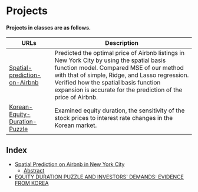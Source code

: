 # Projects

#### Projects in classes are as follows.

| URLs | Description |
|--------------------------------------------------------------------------------------------------------------|-------------------------------------------------------------------------------------------------------------------------------------------------------------------|
| [Spatial-prediction-on-Airbnb](https://github.com/hsongchoi/Projects/tree/master/Spatial-prediction-on-Airbnb) | Predicted the optimal price of Airbnb listings in New York City by using the spatial basis function model. Compared MSE of our method with that of simple, Ridge, and Lasso regression. Verified how the spatial basis function expansion is accurate for the prediction of the price of Airbnb.  |
| [Korean-Equity-Duration-Puzzle](https://github.com/hsongchoi/Publications/tree/master/Korean-Equity-Duration-Puzzle) | Examined equity duration, the sensitivity of the stock prices to interest rate changes in the Korean market. |



## Index

* [Spatial Prediction on Airbnb in New York City](#Spatial)
    * [Abstract](#abstract)
* [EQUITY DURATION PUZZLE AND INVESTORS' DEMANDS: EVIDENCE FROM KOREA](#equityduration)
